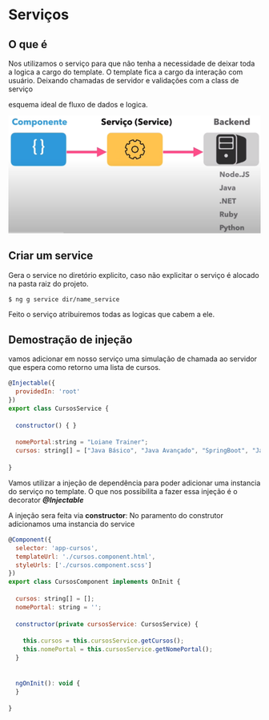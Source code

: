# Serviços

## O que é
Nos utilizamos o serviço para que não tenha a necessidade de 
deixar toda a logica a cargo do template.
O template fica a cargo da interação com usuário. Deixando chamadas de servidor
e validações com a class de serviço

esquema ideal de fluxo de dados e logica.

![img](/annotations/assets/img/intro_008.png)

## Criar um service

Gera o service no diretório explicito, caso não explicitar
o serviço é alocado na pasta raiz do projeto.
~~~ bash
$ ng g service dir/name_service 
~~~

Feito o serviço atribuiremos todas as logicas que cabem a ele. 

## Demostração de injeção

vamos adicionar em nosso serviço uma simulação de chamada ao servidor
que espera como retorno uma lista de cursos.

~~~ javascript
@Injectable({
  providedIn: 'root'
})
export class CursosService {

  constructor() { }
  
  nomePortal:string = "Loiane Trainer";
  cursos: string[] = ["Java Básico", "Java Avançado", "SpringBoot", "Javascript Básico", "Javascript Avançado", "Angular 13"];
 
}

~~~

Vamos utilizar a injeção de dependência para poder adicionar uma instancia
do serviço no template.
O que nos possibilita a fazer essa injeção é o decorator ***@Injectable***

A injeção sera feita via **constructor**:
No paramento do construtor adicionamos uma instancia do service

~~~ javascript
@Component({
  selector: 'app-cursos',
  templateUrl: './cursos.component.html',
  styleUrls: ['./cursos.component.scss']
})
export class CursosComponent implements OnInit {

  cursos: string[] = [];
  nomePortal: string = '';

  constructor(private cursosService: CursosService) {

    this.cursos = this.cursosService.getCursos();
    this.nomePortal = this.cursosService.getNomePortal();
  }


  ngOnInit(): void {
  }

}
~~~
